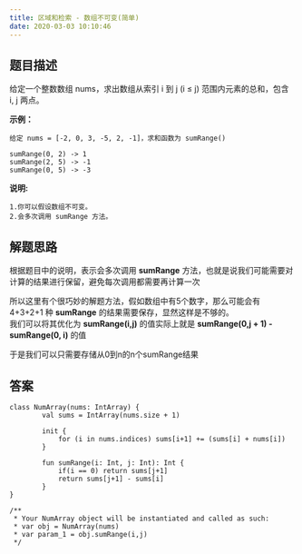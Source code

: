 ```yaml
---
title: 区域和检索 - 数组不可变(简单)
date: 2020-03-03 10:10:46
---
```

## 题目描述

给定一个整数数组  nums，求出数组从索引 i 到 j  (i ≤ j) 范围内元素的总和，包含 i,  j 两点。

**示例：**


```
给定 nums = [-2, 0, 3, -5, 2, -1]，求和函数为 sumRange()

sumRange(0, 2) -> 1
sumRange(2, 5) -> -1
sumRange(0, 5) -> -3
```
**说明:**

    1.你可以假设数组不可变。
    2.会多次调用 sumRange 方法。
    

## 解题思路

根据题目中的说明，表示会多次调用 **sumRange** 方法，也就是说我们可能需要对计算的结果进行保留，避免每次调用都需要再计算一次

所以这里有个很巧妙的解题方法，假如数组中有5个数字，那么可能会有 4+3+2+1 种 **sumRange** 的结果需要保存，显然这样是不够的。  
我们可以将其优化为 **sumRange(i,j)** 的值实际上就是 **sumRange(0,j + 1) - sumRange(0, i)** 的值

于是我们可以只需要存储从0到n的n个sumRange结果

## 答案


```
class NumArray(nums: IntArray) {
        val sums = IntArray(nums.size + 1)

        init {
            for (i in nums.indices) sums[i+1] += (sums[i] + nums[i])
        }

        fun sumRange(i: Int, j: Int): Int {
            if(i == 0) return sums[j+1]
            return sums[j+1] - sums[i]
        }
}

/**
 * Your NumArray object will be instantiated and called as such:
 * var obj = NumArray(nums)
 * var param_1 = obj.sumRange(i,j)
 */
```
